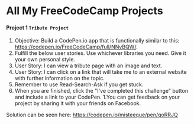 # All My FreeCodeCamp Projects
#### Project 1 `Tribute Project`
1. Objective: Build a CodePen.io app that is functionally similar to this: https://codepen.io/FreeCodeCamp/full/NNvBQW/.
1. Fulfill the below user stories. Use whichever libraries you need. Give it your own personal style.
1. User Story: I can view a tribute page with an image and text.
1. User Story: I can click on a link that will take me to an external website with further information on the topic.
1. Remember to use Read-Search-Ask if you get stuck.
1. When you are finished, click the "I've completed this challenge" button and include a link to your CodePen.
1.You can get feedback on your project by sharing it with your friends on Facebook.

Solution can be seen here: https://codepen.io/misteeque/pen/qoRRJQ